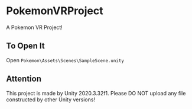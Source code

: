 # PokemonVRProject
A Pokemon VR Project!


## To Open It
Open `Pokemon\Assets\Scenes\SampleScene.unity`

## Attention
This project is made by Unity 2020.3.32f1. Please DO NOT upload any file constructed by other Unity versions! 